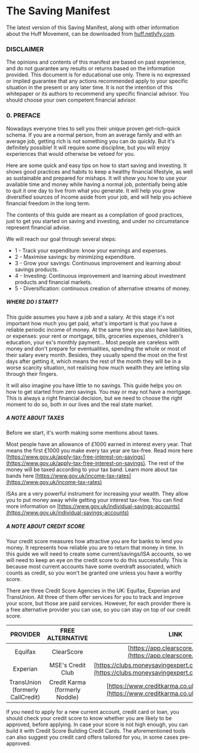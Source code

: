 # The Saving Manifest

The latest version of this Saving Manifest, along with other information about the Huff Movement, can be downloaded from [huff.netlyfy.com](huff.netlyfy.com).

### DISCLAIMER

The opinions and contents of this manifest are based on past experience, and do not guarantee any results or returns based on the information provided. This document is for educational use only. There is no expressed or implied guarantee that any actions recommended apply to your specific situation in the present or any later time. It is not the intention of this whitepaper or its authors to recommend any specific financial advisor. You should choose your own competent financial advisor.

### 0. PREFACE

Nowadays everyone tries to sell you their unique proven get-rich-quick schema. If you are a normal person, from an average family and with an average job, getting rich is not something you can do quickly. But it's definitely possible! It will require some discipline, but you will enjoy experiences that would otherwise be vetoed for you.

Here are some quick and easy tips on how to start saving and investing. It shows good practices and habits to keep a healthy financial lifestyle, as well as sustainable and prepared for mishaps. It will show you how to use your available time and money while having a normal job, potentially being able to quit it one day to live from what you generate. It will help you grow diversified sources of income aside from your job, and will help you achieve financial freedom in the long term.

The contents of this guide are meant as a compilation of good practices, just to get you started on saving and investing, and under no circumstance represent financial advise.

We will reach our goal through several steps:

- 1 - Track your expenditure: know your earnings and expenses.
- 2 - Maximise savings: by minimizing expenditure.
- 3 - Grow your savings: Continuous improvement and learning about savings products.
- 4 - Investing: Continuous improvement and learning about investment products and financial markets.
- 5 - Diversification: continuous creation of alternative streams of money.

##### WHERE DO I START?

This guide assumes you have a job and a salary. At this stage it's not important how much you get paid, what's important is that you have a reliable periodic income of money. At the same time you also have liabilities, or expenses: your rent or mortgage, bills, groceries expenses, children's education, your ex's monthly payment... Most people are careless with money and don't prepare for eventualities, spending the whole or most of their salary every month. Besides, they usually spend the most on the first days after getting it, which means the rest of the month they will be in a worse scarcity situation, not realising how much wealth they are letting slip through their fingers.

It will also imagine you have little to no savings. This guide helps you on how to get started from zero savings. You may or may not have a mortgage. This is always a right financial decision, but we need to choose the right moment to do so, both in our lives and the real state market.

##### A NOTE ABOUT TAXES

Before we start, it's worth making some mentions about taxes.

Most people have an allowance of £1000 earned in interest every year. That means the first £1000 you make every tax year are tax-free. Read more here [https://www.gov.uk/apply-tax-free-interest-on-savings](https://www.gov.uk/apply-tax-free-interest-on-savings). The rest of the money will be taxed according to your tax band. Learn more about tax bands here [https://www.gov.uk/income-tax-rates](https://www.gov.uk/income-tax-rates)

ISAs are a very powerful instrument for increasing your wealth. They allow you to put money away while getting your interest tax-free. You can find more information on [https://www.gov.uk/individual-savings-accounts](https://www.gov.uk/individual-savings-accounts)

##### A NOTE ABOUT CREDIT SCORE

Your credit score measures how attractive you are for banks to lend you money. It represents how reliable you are to return that money in time. In this guide we will need to create some current/savings/ISA accounts, so we will need to keep an eye on the credit score to do this successfully. This is because most current accounts have some overdraft associated, which counts as credit, so you won't be granted one unless you have a worthy score.

There are three Credit Score Agencies in the UK: Equifax, Experian and TransUnion. All three of them offer services for you to track and improve your score, but those are paid services. However, for each provider there is a free alternative provider you can use, so you can stay on top of our credit score.

| PROVIDER | FREE ALTERNATIVE | LINK |
| :---: | :---: | :---: |
| Equifax | ClearScore | [https://app.clearscore.com/login](https://app.clearscore.com/login)
| Experian | MSE's Credit Club | [https://clubs.moneysavingexpert.com/creditclub/register](https://clubs.moneysavingexpert.com/creditclub/register) |
| TransUnion (formerly CallCredit)    | Credit Karma (formerly Noddle) | [https://www.creditkarma.co.uk/account/sign-in](https://www.creditkarma.co.uk/account/sign-in) |

If you need to apply for a new current account, credit card or loan, you should check your credit score to know whether you are likely to be approved, before applying. In case your score is not high enough, you can build it with Credit Score Building Credit Cards. The aforementioned tools can also suggest you credit card offers tailored for you, in some cases pre-approved.
